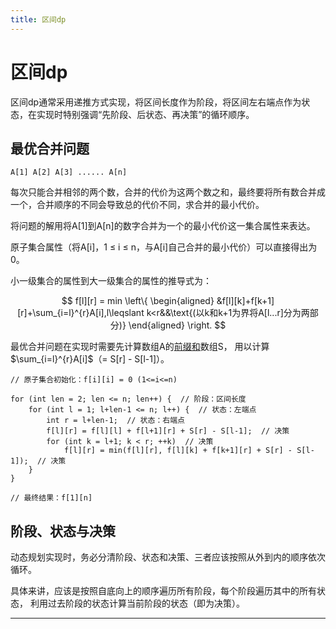 ```yaml
---
title: 区间dp
---
```


# 区间dp

<script type="text/javascript" src="/include/head.js"></script>

区间dp通常采用递推方式实现，将区间长度作为阶段，将区间左右端点作为状态，在实现时特别强调“先阶段、后状态、再决策”的循环顺序。

## 最优合并问题

```
A[1] A[2] A[3] ...... A[n]
```

每次只能合并相邻的两个数，合并的代价为这两个数之和，最终要将所有数合并成一个，合并顺序的不同会导致总的代价不同，求合并的最小代价。

将问题的解用将A[1]到A[n]的数字合并为一个的最小代价这一集合属性来表达。

原子集合属性（将A[i]，1 $\leqslant$ i $\leqslant$ n，与A[i]自己合并的最小代价）可以直接得出为0。

小一级集合的属性到大一级集合的属性的推导式为：

$$
f[l][r] = min
\left\{
\begin{aligned}
&f[l][k]+f[k+1][r]+\sum_{i=l}^{r}A[i],l\leqslant k<r&&\text{(以k和k+1为界将A[l...r]分为两部分)}
\end{aligned}
\right.
$$

最优合并问题在实现时需要先计算数组A的<a href="https://www.dywan.xyz/note/202102/210001">前缀和</a>数组S，
用以计算$\sum_{i=l}^{r}A[i]$（= S[r] - S[l-1]）。

```
// 原子集合初始化：f[i][i] = 0 (1<=i<=n)

for (int len = 2; len <= n; len++) {  // 阶段：区间长度
    for (int l = 1; l+len-1 <= n; l++) {  // 状态：左端点
        int r = l+len-1;  // 状态：右端点
        f[l][r] = f[l][l] + f[l+1][r] + S[r] - S[l-1];  // 决策
        for (int k = l+1; k < r; ++k)  // 决策
            f[l][r] = min(f[l][r], f[l][k] + f[k+1][r] + S[r] - S[l-1]);  // 决策
    }
}

// 最终结果：f[1][n]
```

## 阶段、状态与决策

动态规划实现时，务必分清阶段、状态和决策、三者应该按照从外到内的顺序依次循环。

具体来讲，应该是按照自底向上的顺序遍历所有阶段，每个阶段遍历其中的所有状态， 利用过去阶段的状态计算当前阶段的状态（即为决策）。

---

<script type="text/javascript" src="/include/tail.js"></script>